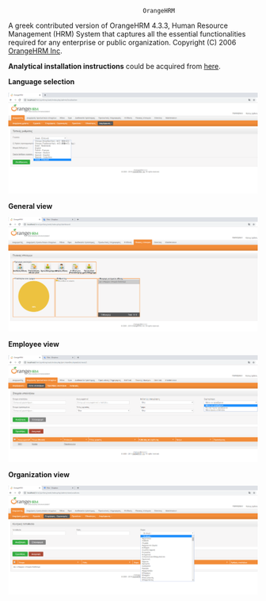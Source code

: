 						                  OrangeHRM
						     
A greek contributed version of OrangeHRM 4.3.3, Human Resource Management (HRM) System that captures all the essential functionalities required for any enterprise or public organization. Copyright (C) 2006 [OrangeHRM Inc](https://www.orangehrm.com/).

**Analytical installation instructions** could be acquired from [here](https://www.orangehrm.com/open-source/orangehrm-installation/).

**Language selection**

![](images/img1.png)

**General view**

![](images/img2.png)

**Employee view**

![](images/img3.png)

**Organization view**

![](images/img4.png)

